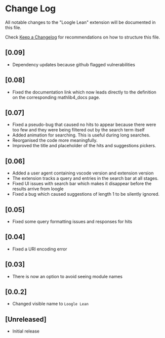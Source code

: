 # Change Log

All notable changes to the "Loogle Lean" extension will be documented in this file.

Check [Keep a Changelog](http://keepachangelog.com/) for recommendations on how to structure this file.

## [0.09]
- Dependency updates because github flagged vulnerabilities

## [0.08]
- Fixed the documentation link which now leads directly to the definition on the corresponding mathlib4_docs page.


## [0.07]
- Fixed a pseudo-bug that caused no hits to appear because there were too few and they were being filtered out by the search term itself
- Added animation for searching. This is useful during long searches.
- Reorganised the code more meaningfully.
- Improved the title and placeholder of the hits and suggestions pickers.

## [0.06]

- Added a user agent containing vscode version and extension version
- The extension tracks a query and entries in the search bar at all stages.
- Fixed UI issues with search bar which makes it disappear before the results arrive from loogle
- Fixed a bug which caused suggestions of length 1 to be silently ignored.

## [0.05]

- Fixed some query formatting issues and responses for hits

## [0.04]

- Fixed a URI encoding error

## [0.03]

- There is now an option to avoid seeing module names

## [0.0.2]

- Changed visible name to `Loogle Lean`

## [Unreleased]

- Initial release

